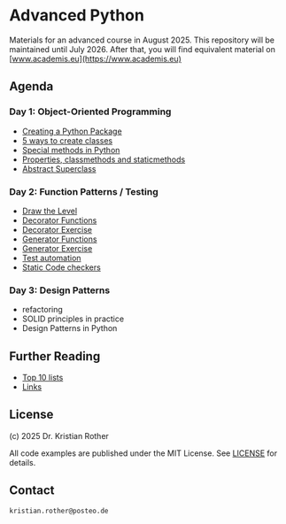 # Advanced Python

Materials for an advanced course in August 2025. 
This repository will be maintained until July 2026. After that, you will find equivalent material on [www.academis.eu](https://www.academis.eu)

## Agenda

### Day 1: Object-Oriented Programming

* [Creating a Python Package](python_package/README.md)
* [5 ways to create classes](object_orientation/class_types/README.md)
* [Special methods in Python](object_orientation/special_methods.md)
* [Properties, classmethods and staticmethods](object_orientation/properties.md)
* [Abstract Superclass](object_orientation/abc.md)

### Day 2: Function Patterns / Testing

* [Draw the Level](draw_the_level.md)
* [Decorator Functions](functional_patterns/decorators.md)
* [Decorator Exercise](functional_patterns/decorator_exercise.md)
* [Generator Functions](functional_patterns/generators.md)
* [Generator Exercise](functional_patterns/generator_exercise.md)
* [Test automation](test_automation/README.md)
* [Static Code checkers](static_checks/code_checks.md)

### Day 3: Design Patterns

* refactoring
* SOLID principles in practice
* Design Patterns in Python

## Further Reading

* [Top 10 lists](top10.md)
* [Links](links.md)

## License

(c) 2025 Dr. Kristian Rother

All code examples are published under the MIT License. See [LICENSE](LICENSE) for details.

## Contact

`kristian.rother@posteo.de`
